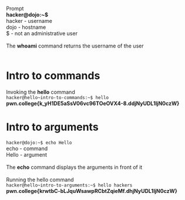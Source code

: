 Prompt <br>
**hacker@dojo:~$** <br>
hacker - username <br>
dojo - hostname <br>
$ - not an administrative user <br>
<br>
The **whoami** command returns the username of the user <br>
<br>
# Intro to commands
Invoking the **hello** command <br>
`hacker@hello~intro-to-commands:~$ hello`<br>
**pwn.college{k_yH1DE5aSsV06vc96TOeOVX4-8.ddjNyUDL1IjN0czW}**

# Intro to arguments

`hacker@dojo:~$ echo Hello` <br>
echo - command <br>
Hello - argument <br>
<br>
The **echo** command displays the arguments in front of it <br>
<br>
Running the hello command <br>
`hacker@hello~intro-to-arguments:~$ hello hackers`<br>
**pwn.college{krwtbC-bLJquWsawpRCbtZqieMf.dhjNyUDL1IjN0czW}**


